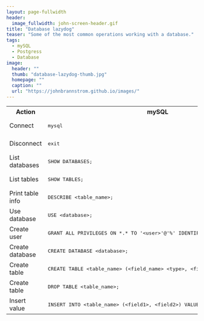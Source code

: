 ```yaml
---
layout: page-fullwidth
header:
  image_fullwidth: john-screen-header.gif
title: "Database lazydog"
teaser: "Some of the most common operations working with a database."
tags:
  - mySQL
  - Postgress
  - Database
image:
  header: ""
  thumb: "database-lazydog-thumb.jpg"
  homepage: ""
  caption: ""
  url: "https://johnbrannstrom.github.io/images/"
---
```


<table>

  <tr><th>Action</th><th>mySQL</th><th>Postgress</th></tr>

  <tr>
    <td>Connect</td>
    <td><pre>mysql</pre></td><td>
    <pre>psql</pre></td>
  </tr>

  <tr>
    <td>Disconnect</td>
    <td><pre>exit</pre></td>
    <td><pre>\q</pre></td>
  </tr>

  <tr>
    <td>List databases</td>
    <td><pre>SHOW DATABASES;</pre></td>
    <td><pre>psql -U -l</pre></td>
  </tr>

  <tr>
    <td>List tables</td>
    <td><pre>SHOW TABLES;</pre></td>
    <td><pre></pre></td>
  </tr>

  <tr>
    <td>Print table info</td>
    <td><pre>DESCRIBE &lt;table_name&gt;;</pre></td>
    <td><pre>\d+ &lt;table_name&gt;</pre></td>
  </tr>

  <tr>
    <td>Use database</td>
    <td><pre>USE &lt;database&gt;;</pre></td>
    <td><pre></pre></td>
  </tr>

  <tr>
    <td>Create user</td>
    <td><pre>GRANT ALL PRIVILEGES ON *.* TO '&lt;user&gt;'@'%' IDENTIFIED BY '&lt;password&gt;';</pre></td>
    <td><pre></pre></td>
  </tr>

  <tr>
    <td>Create database</td>
    <td><pre>CREATE DATABASE &lt;database&gt;;</pre></td>
    <td><pre></pre></td>
  </tr>

  <tr>
    <td>Create table</td>
    <td><pre>CREATE TABLE &lt;table_name&gt; (&lt;field_name&gt; &lt;type&gt;, &lt;field_name&gt; &lt;type&gt;);</pre></td>
    <td><pre></pre></td>
  </tr>

  <tr>
    <td>Create table</td>
    <td><pre>DROP TABLE &lt;table_name&gt;;</pre></td>
    <td><pre></pre></td>
  </tr>

  <tr>
    <td>Insert value</td>
    <td><pre>INSERT INTO &lt;table_name&gt; (&lt;field1&gt;, &lt;field2&gt;) VALUES (&lt;value1&gt;, &lt;value2&gt;);</pre></td>
    <td><pre></pre></td>
  </tr>

</table>
